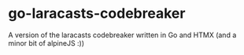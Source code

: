 # go-laracasts-codebreaker

A version of the laracasts codebreaker written in Go and HTMX (and a minor bit of alpineJS :))


